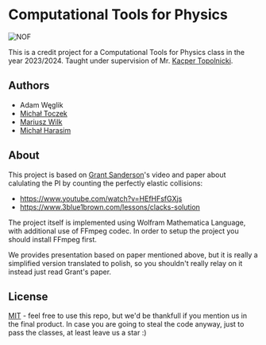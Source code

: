 
# Computational Tools for Physics       

![NOF](https://socialify.git.ci/toczekmj/NOF/image?description=1&descriptionEditable=Computational%20Tools%20for%20Physics%20credit%20project&owner=1)

This is a credit project for a Computational Tools for Physics class in the year 2023/2024. Taught under supervision of Mr. [Kacper Topolnicki](https://github.com/kacpertopol).


## Authors

- Adam Węglik
- [Michał Toczek](https://github.com/toczekmj)
- [Mariusz Wilk](https://github.com/mario343)
- [Michał Harasim](https://github.com/michalharasim)




## About

This project is based on [Grant Sanderson](https://github.com/3b1b)'s video and paper about calulating the PI by counting the perfectly elastic collisions:
- https://www.youtube.com/watch?v=HEfHFsfGXjs
- https://www.3blue1brown.com/lessons/clacks-solution

The project itself is implemented using Wolfram Mathematica Language, with additional use of FFmpeg codec. In order to setup the project you should install FFmpeg first. 

We provides presentation based on paper mentioned above, but it is really a simplified version translated to polish, so you shouldn't really relay on it instead just read Grant's paper. 
## License

[MIT](https://choosealicense.com/licenses/mit/) - feel free to use this repo, but we'd be thankfull if you mention us in the final product. In case you are going to steal the code anyway, just to pass the classes, at least leave us a star :)


